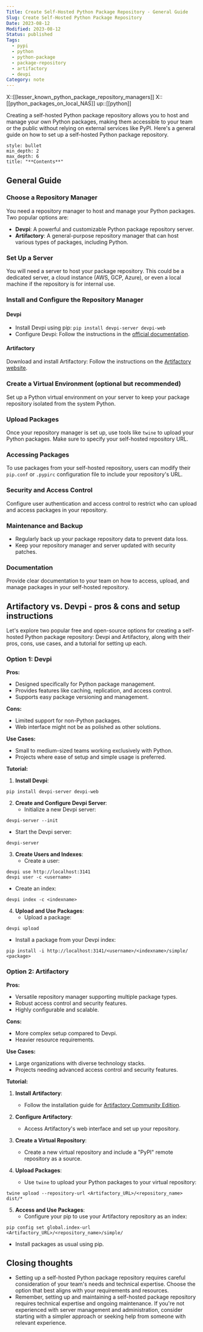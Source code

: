 ```yaml
---
Title: Create Self-Hosted Python Package Repository - General Guide
Slug: Create Self-Hosted Python Package Repository
Date: 2023-08-12
Modified: 2023-08-12
Status: published
Tags:
  - pypi
  - python
  - python-package
  - package-repository
  - artifactory
  - devpi
Category: note
---
```

X::[[lesser_known_python_package_repository_managers]]
X::[[python_packages_on_local_NAS]]
up::[[python]]

Creating a self-hosted Python package repository allows you to host and manage your own Python packages, making them accessible to your team or the public without relying on external services like PyPI. Here's a general guide on how to set up a self-hosted Python package repository.

```toc
style: bullet
min_depth: 2
max_depth: 6 
title: "**Contents**"
```

## General Guide

### Choose a Repository Manager

You need a repository manager to host and manage your Python packages. Two popular options are:

- **Devpi**: A powerful and customizable Python package repository server.
- **Artifactory**: A general-purpose repository manager that can host various types of packages, including Python.

### Set Up a Server

You will need a server to host your package repository. This could be a dedicated server, a cloud instance (AWS, GCP, Azure), or even a local machine if the repository is for internal use.

### Install and Configure the Repository Manager

#### Devpi

- Install Devpi using pip: `pip install devpi-server devpi-web`
- Configure Devpi: Follow the instructions in the [official documentation](https://devpi.net/docs/devpi/devpi/stable/+doc/quickstart-server.html).

#### Artifactory

Download and install Artifactory: Follow the instructions on the [Artifactory website](https://www.jfrog.com/confluence/display/JFROG/Installing+Artifactory).

### Create a Virtual Environment (optional but recommended)

Set up a Python virtual environment on your server to keep your package repository isolated from the system Python.

### Upload Packages

Once your repository manager is set up, use tools like `twine` to upload your Python packages. Make sure to specify your self-hosted repository URL.

### Accessing Packages

To use packages from your self-hosted repository, users can modify their `pip.conf` or `.pypirc` configuration file to include your repository's URL.

### Security and Access Control

Configure user authentication and access control to restrict who can upload and access packages in your repository.

### Maintenance and Backup

- Regularly back up your package repository data to prevent data loss.
- Keep your repository manager and server updated with security patches.

### Documentation

Provide clear documentation to your team on how to access, upload, and manage packages in your self-hosted repository.

## Artifactory vs. Devpi - pros & cons and setup instructions

Let's explore two popular free and open-source options for creating a self-hosted Python package repository: Devpi and Artifactory, along with their pros, cons, use cases, and a tutorial for setting up each.

### Option 1: Devpi

**Pros:**

- Designed specifically for Python package management.
- Provides features like caching, replication, and access control.
- Supports easy package versioning and management.

**Cons:**

- Limited support for non-Python packages.
- Web interface might not be as polished as other solutions.

**Use Cases:**

- Small to medium-sized teams working exclusively with Python.
- Projects where ease of setup and simple usage is preferred.

**Tutorial:**

1. **Install Devpi**:

```
pip install devpi-server devpi-web
```

2. **Create and Configure Devpi Server**:
   - Initialize a new Devpi server:

```
devpi-server --init
```

- Start the Devpi server:

```
devpi-server
```

3. **Create Users and Indexes**:
   - Create a user:

```
devpi use http://localhost:3141
devpi user -c <username>
```

- Create an index:

```
devpi index -c <indexname>
```

4. **Upload and Use Packages**:
   - Upload a package:

```
devpi upload
```

- Install a package from your Devpi index:

```
pip install -i http://localhost:3141/<username>/<indexname>/simple/ <package>
```

### Option 2: Artifactory

**Pros:**

- Versatile repository manager supporting multiple package types.
- Robust access control and security features.
- Highly configurable and scalable.

**Cons:**

- More complex setup compared to Devpi.
- Heavier resource requirements.

**Use Cases:**

- Large organizations with diverse technology stacks.
- Projects needing advanced access control and security features.

**Tutorial:**

1. **Install Artifactory**:
   - Follow the installation guide for [Artifactory Community Edition](https://www.jfrog.com/confluence/display/JFROG/Installing+Artifactory).

2. **Configure Artifactory**:
   - Access Artifactory's web interface and set up your repository.

3. **Create a Virtual Repository**:
   - Create a new virtual repository and include a "PyPI" remote repository as a source.

4. **Upload Packages**:
   - Use `twine` to upload your Python packages to your virtual repository:

```
twine upload --repository-url <Artifactory_URL>/<repository_name> dist/*
```

5. **Access and Use Packages**:
   - Configure your pip to use your Artifactory repository as an index:

```
pip config set global.index-url <Artifactory_URL>/<repository_name>/simple/
```

- Install packages as usual using pip.

## Closing thoughts

- Setting up a self-hosted Python package repository requires careful consideration of your team's needs and technical expertise. Choose the option that best aligns with your requirements and resources.
- Remember, setting up and maintaining a self-hosted package repository requires technical expertise and ongoing maintenance. If you're not experienced with server management and administration, consider starting with a simpler approach or seeking help from someone with relevant experience.
